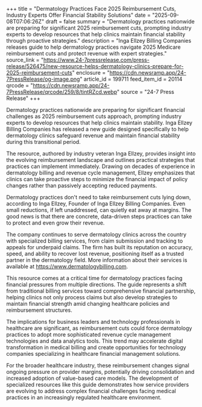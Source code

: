 +++
title = "Dermatology Practices Face 2025 Reimbursement Cuts, Industry Experts Offer Financial Stability Solutions"
date = "2025-09-08T07:06:26Z"
draft = false
summary = "Dermatology practices nationwide are preparing for significant 2025 reimbursement cuts, prompting industry experts to develop resources that help clinics maintain financial stability through proactive strategies."
description = "Inga Ellzey Billing Companies releases guide to help dermatology practices navigate 2025 Medicare reimbursement cuts and protect revenue with expert strategies."
source_link = "https://www.24-7pressrelease.com/press-release/526475/new-resource-helps-dermatology-clinics-prepare-for-2025-reimbursement-cuts"
enclosure = "https://cdn.newsramp.app/24-7PressRelease/og-image.png"
article_id = 199711
feed_item_id = 20114
qrcode = "https://cdn.newsramp.app/24-7PressRelease/qrcode/259/8/tintRZcd.webp"
source = "24-7 Press Release"
+++

<p>Dermatology practices nationwide are preparing for significant financial challenges as 2025 reimbursement cuts approach, prompting industry experts to develop resources that help clinics maintain stability. Inga Ellzey Billing Companies has released a new guide designed specifically to help dermatology clinics safeguard revenue and maintain financial stability during this transitional period.</p><p>The resource, authored by industry veteran Inga Ellzey, provides insight into the evolving reimbursement landscape and outlines practical strategies that practices can implement immediately. Drawing on decades of experience in dermatology billing and revenue cycle management, Ellzey emphasizes that clinics can take proactive steps to minimize the financial impact of policy changes rather than passively accepting reduced payments.</p><p>Dermatology practices don't need to take reimbursement cuts lying down, according to Inga Ellzey, Founder of Inga Ellzey Billing Companies. Even small reductions, if left unaddressed, can quietly eat away at margins. The good news is that there are concrete, data-driven steps practices can take to protect and even grow their revenue.</p><p>The company continues to serve dermatology clinics across the country with specialized billing services, from claim submission and tracking to appeals for underpaid claims. The firm has built its reputation on accuracy, speed, and ability to recover lost revenue, positioning itself as a trusted partner in the dermatology field. More information about their services is available at <a href="https://www.dermatologybilling.com" rel="nofollow" target="_blank">https://www.dermatologybilling.com</a>.</p><p>This resource comes at a critical time for dermatology practices facing financial pressures from multiple directions. The guide represents a shift from traditional billing services toward comprehensive financial partnership, helping clinics not only process claims but also develop strategies to maintain financial strength amid changing healthcare policies and reimbursement structures.</p><p>The implications for business leaders and technology professionals in healthcare are significant, as reimbursement cuts could force dermatology practices to adopt more sophisticated revenue cycle management technologies and data analytics tools. This trend may accelerate digital transformation in medical billing and create opportunities for technology companies specializing in healthcare financial management solutions.</p><p>For the broader healthcare industry, these reimbursement changes signal ongoing pressure on provider margins, potentially driving consolidation and increased adoption of value-based care models. The development of specialized resources like this guide demonstrates how service providers are evolving to address complex financial challenges facing medical practices in an increasingly regulated healthcare environment.</p>